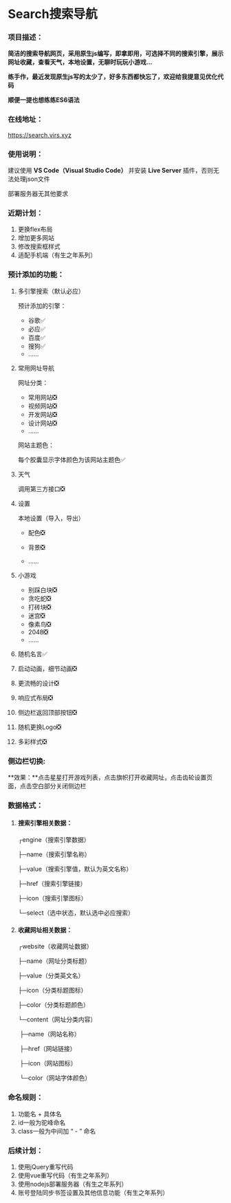 # Search搜索导航

### 项目描述：

**简洁的搜索导航网页，采用原生js编写，即拿即用，可选择不同的搜索引擎，展示网址收藏，查看天气，本地设置，无聊时玩玩小游戏...**

**练手作，最近发现原生js写的太少了，好多东西都快忘了，欢迎给我提意见优化代码**

**顺便一提也想练练ES6语法**

### 在线地址：

https://search.virs.xyz

### 使用说明：

建议使用 **VS Code（Visual Studio Code）** 并安装 **Live Server** 插件，否则无法处理json文件

部署服务器无其他要求

### 近期计划：

1. 更换flex布局
2. 增加更多网站
3. 修改搜索框样式
4. 适配手机端（有生之年系列）

### 预计添加的功能：

1. 多引擎搜索（默认必应）

   预计添加的引擎：

   - 谷歌✅
   - 必应✅
   - 百度✅
   - 搜狗✅
   - ......

2. 常用网址导航

   网址分类：

   - 常用网站❎
   - 视频网站❎
   - 开发网站❎
   - 设计网站❎
   - ......

   网站主题色：

   每个胶囊显示字体颜色为该网站主题色✅

3. 天气

   调用第三方接口❎

4. 设置

   本地设置（导入，导出）

   - 配色❎

   - 背景❎

   - ......

5. 小游戏

   - 别踩白块❎
   - 贪吃蛇❎
   - 打砖块❎
   - 迷宫❎
   - 像素鸟❎
   - 2048❎
   - ......
   
6. 随机名言✅

7. 启动动画，细节动画❎

8. 更流畅的设计❎

9. 响应式布局❎

10. 侧边栏返回顶部按钮❎

11. 随机更换Logo❎

12. 多彩样式❎

### 侧边栏切换:

 **效果：**点击星星打开游戏列表，点击旗帜打开收藏网址，点击齿轮设置页面，点击空白部分关闭侧边栏

###  数据格式：

1. #### 搜索引擎相关数据：

   ┌engine（搜索引擎数据）

   ├─name（搜索引擎名称）

   ├─value（搜索引擎值，默认为英文名称）

   ├─href（搜索引擎链接）

   ├─icon（搜索引擎图标）

   └─select（选中状态，默认选中必应搜索）

2. #### 收藏网址相关数据：

   ┌website（收藏网址数据）

   ├─name（网址分类标题）

   ├─value（分类英文名）

   ├─icon（分类标题图标）

   ├─color（分类标题颜色）

   └─content（网址分类内容）

   ​	├─name（网站名称）
   
   ​	├─href（网站链接）
   
   ​	├─icon（网站图标）
   
   ​	└─color（网站字体颜色）

### 命名规则：

1. 功能名 + 具体名
2. id一般为驼峰命名
3. class一般为中间加 “ - ” 命名

### 后续计划：

1. 使用jQuery重写代码
2. 使用vue重写代码（有生之年系列）
3. 使用nodejs部署服务器（有生之年系列）
4. 账号登陆同步书签设置及其他信息功能（有生之年系列）
